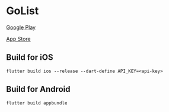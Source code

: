 # GoList

[Google Play](https://play.google.com/store/apps/details?id=de.leiropi.go_list)

[App Store](https://apps.apple.com/de/app/golist-einkaufsliste/id1618613723)

## Build for iOS

    flutter build ios --release --dart-define API_KEY=<api-key>

## Build for Android

    flutter build appbundle
